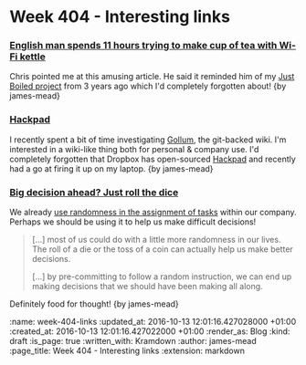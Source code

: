 Week 404 - Interesting links
============================

### [English man spends 11 hours trying to make cup of tea with Wi-Fi kettle](https://www.theguardian.com/technology/2016/oct/12/english-man-spends-11-hours-trying-to-make-cup-of-tea-with-wi-fi-kettle)

Chris pointed me at this amusing article. He said it reminded him of my [Just Boiled project][] from 3 years ago which I'd completely forgotten about! {by james-mead}

[Just Boiled project]: /week-216#just-boiled

### [Hackpad](https://github.com/dropbox/hackpad)

I recently spent a bit of time investigating [Gollum][], the git-backed wiki. I'm interested in a wiki-like thing both for personal & company use. I'd completely forgotten that Dropbox has open-sourced [Hackpad][] and recently had a go at firing it up on my laptop. {by james-mead}

[Gollum]: https://github.com/gollum/gollum
[Hackpad]: https://hackpad.com/

### [Big decision ahead? Just roll the dice](http://timharford.com/2016/10/big-decision-ahead-just-roll-the-dice/)

We already [use randomness in the assignment of tasks][Harmonia] within our company. Perhaps we should be using it to help us make difficult decisions!

> [...] most of us could do with a little more randomness in our lives. The roll of a die or the toss of a coin can actually help us make better decisions.
>
> [...] by pre-committing to follow a random instruction, we can end up making decisions that we should have been making all along.

Definitely food for thought! {by james-mead}

[Harmonia]: harmonia.io

:name: week-404-links
:updated_at: 2016-10-13 12:01:16.427028000 +01:00
:created_at: 2016-10-13 12:01:16.427022000 +01:00
:render_as: Blog
:kind: draft
:is_page: true
:written_with: Kramdown
:author: james-mead
:page_title: Week 404 - Interesting links
:extension: markdown
